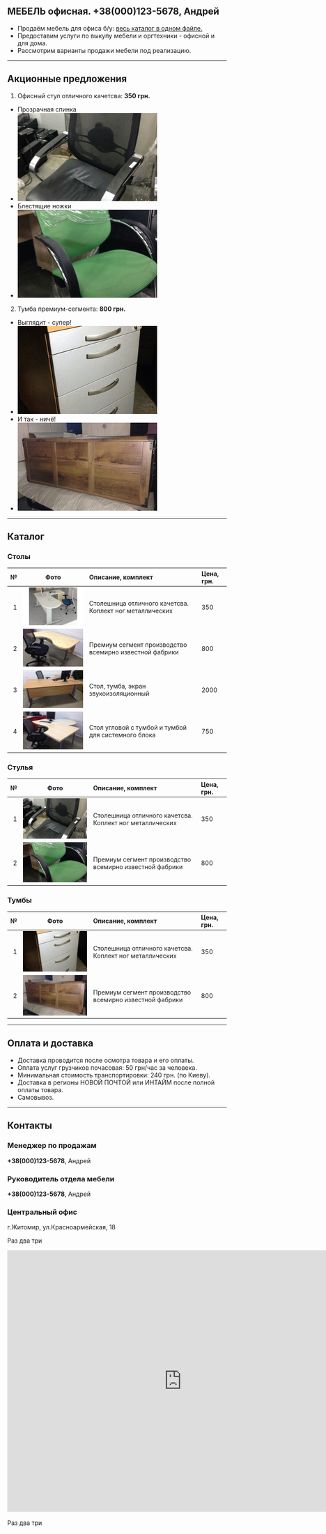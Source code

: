 ## МЕБЕЛЬ офисная. **+38(000)123-5678**, Андрей

- Продаём мебель для офиса б/у: [весь каталог в одном файле.](https://github.com/mebel-bu/mebel-bu.github.io/raw/master/price/mebel-bu.pdf)
- Предоставим услуги по выкупу мебели и оргтехники - офисной и для дома.
- Рассмотрим варианты продажи мебели под реализацию.

---

## Акционные предложения

1. Офисный стул отличного качетсва: **350 грн.**
- Прозрачная спинка
- ![](https://github.com/mebel-bu/mebel-bu.github.io/raw/master/img/chair01.jpg)
- Блестящие ножки
- ![](https://github.com/mebel-bu/mebel-bu.github.io/raw/master/img/chair02.jpg)

2. Тумба премиум-сегмента: **800 грн.**
- Выглядит - супер!
- ![](https://github.com/mebel-bu/mebel-bu.github.io/raw/master/img/stand01.jpg)
- И так - ничё!
- ![](https://github.com/mebel-bu/mebel-bu.github.io/raw/master/img/stand02.jpg)

---

## Каталог

### Столы

| №  | Фото | Описание, комплект | Цена, грн. |
|---:|:----:|:-------------------|:-----------|
|  1 | ![](https://github.com/mebel-bu/mebel-bu.github.io/raw/master/img/table01.jpg) | Столешница  отличного качетсва. Коплект ног металлических | 350 |
|  2 | ![](https://github.com/mebel-bu/mebel-bu.github.io/raw/master/img/table02.jpg) | Премиум сегмент производство всемирно известной фабрики | 800 |
|  3 | ![](https://github.com/mebel-bu/mebel-bu.github.io/raw/master/img/table03.jpg) | Стол, тумба, экран звукоизоляционный | 2000 |
|  4 | ![](https://github.com/mebel-bu/mebel-bu.github.io/raw/master/img/table04.jpg) | Стол угловой с тумбой и тумбой для системного блока | 750 |

### Стулья

| №  | Фото | Описание, комплект | Цена, грн. |
|---:|:----:|:-------------------|:-----------|
|  1 | ![](https://github.com/mebel-bu/mebel-bu.github.io/raw/master/img/chair01.jpg) | Столешница  отличного качетсва. Коплект ног металлических | 350 |
|  2 | ![](https://github.com/mebel-bu/mebel-bu.github.io/raw/master/img/chair02.jpg) | Премиум сегмент производство всемирно известной фабрики | 800 |

### Тумбы

| №  | Фото | Описание, комплект | Цена, грн. |
|---:|:----:|:-------------------|:-----------|
|  1 | ![](https://github.com/mebel-bu/mebel-bu.github.io/raw/master/img/stand01.jpg) | Столешница  отличного качетсва. Коплект ног металлических | 350 |
|  2 | ![](https://github.com/mebel-bu/mebel-bu.github.io/raw/master/img/stand02.jpg) | Премиум сегмент производство всемирно известной фабрики | 800 |

---
 
## Оплата и доставка

- Доставка проводится после осмотра товара и его оплаты.
- Оплата услуг грузчиков почасовая: 50 грн/час за человека.
- Минимальная стоимость транспортировки: 240 грн. (по Киеву).
- Доставка в регионы НОВОЙ ПОЧТОЙ или ИНТАЙМ после полной оплаты товара.
- Самовывоз.

---

## Контакты

### Менеджер по продажам

**+38(000)123-5678**, Андрей

### Руководитель отдела мебели

**+38(000)123-5678**, Андрей

### Центральный офис

г.Житомир, ул.Красноармейская, 18

<p>Раз два три</p>
<iframe src="https://www.google.com/maps/embed?pb=!1m18!1m12!1m3!1d6073.112640245614!2d28.658177903654003!3d50.20921298470794!2m3!1f0!2f0!3f0!3m2!1i1024!2i768!4f13.1!3m3!1m2!1s0x472c64a32bfa355d%3A0xf14ad2a3d9b9e229!2z0JbQuNGC0L7QvNC40YAsINCW0LjRgtC-0LzQuNGA0YHQutCw0Y8g0L7QsdC70LDRgdGC0Yw!5e0!3m2!1sru!2sua!4v1487005362984" width="800" height="600" frameborder="0" style="border:0" allowfullscreen></iframe>
<p>Раз два три</p>
